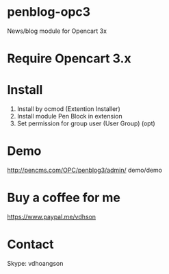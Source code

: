# penblog-opc3
News/blog module for Opencart 3x

# Require Opencart 3.x

# Install
1. Install by ocmod (Extention Installer)
2. Install module Pen Block in extension
3. Set permission for group user (User Group) (opt)

# Demo
<a href="http://pencms.com/OPC/penblog3/admin/">http://pencms.com/OPC/penblog3/admin/</a>
demo/demo

# Buy a coffee for me
<a href="https://www.paypal.me/vdhson">https://www.paypal.me/vdhson</a>

# Contact
Skype: vdhoangson
